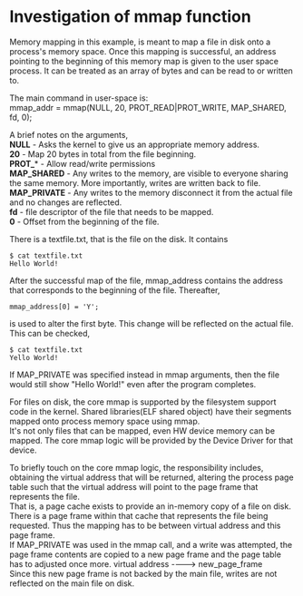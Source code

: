 # Investigation of mmap function

Memory mapping in this example, is meant to map a file in disk onto a process's memory space.
Once this mapping is successful, an address pointing to the beginning of this memory map is given to the user space process.
It can be treated as an array of bytes and can be read to or written to. 

The main command in user-space is:  
mmap_addr = mmap(NULL, 20, PROT_READ|PROT_WRITE, MAP_SHARED, fd, 0);

A brief notes on the arguments, <br>
**NULL** - Asks the kernel to give us an appropriate memory address. <br>
**20** - Map 20 bytes in total from the file beginning. <br>
**PROT_*** - Allow read/write permissions <br>
**MAP_SHARED** - Any writes to the memory, are visible to everyone sharing the same memory. More importantly, writes are written back to file. <br>
**MAP_PRIVATE** - Any writes to the memory disconnect it from the actual file and no changes are reflected. <br>
**fd** - file descriptor of the file that needs to be mapped. <br>
**0** - Offset from the beginning of the file. <br>

There is a textfile.txt, that is the file on the disk. It contains
```
$ cat textfile.txt
Hello World!
```
After the successful map of the file, mmap_address contains the address that corresponds to the beginning of the file.
Thereafter, 
```
mmap_address[0] = 'Y';
```
is used to alter the first byte. This change will be reflected on the actual file. This can be checked,

```
$ cat textfile.txt
Yello World!
```
If MAP_PRIVATE was specified instead in mmap arguments, then the file would still show "Hello World!" even after the program completes.

For files on disk, the core mmap is supported by the filesystem support code in the kernel. Shared libraries(ELF shared object) have their segments mapped onto process memory space using mmap. <br>
It's not only files that can be mapped, even HW device memory can be mapped. The core mmap logic will be provided by the Device Driver for that device.

To briefly touch on the core mmap logic, the responsibility includes, obtaining the virtual address that will be returned, altering the process page table such that the virtual address will point to the page frame that represents the file. <br>
That is, a page cache exists to provide an in-memory copy of a file on disk. There is a page frame within that cache that represents the file being requested. Thus the mapping has to be between virtual address and this page frame. <br>
If MAP_PRIVATE was used in the mmap call, and a write was attempted, the page frame contents are copied to a new page frame and the page table has to adjusted once more. virtual address ----> new_page_frame <br>
Since this new page frame is not backed by the main file, writes are not reflected on the main file on disk.

